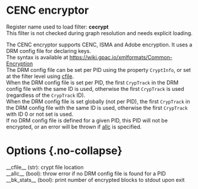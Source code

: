 <!-- automatically generated - do not edit, patch gpac/applications/gpac/gpac.c -->

# CENC encryptor  
  
Register name used to load filter: __cecrypt__  
This filter is not checked during graph resolution and needs explicit loading.  
  
The CENC encryptor supports CENC, ISMA and Adobe encryption. It uses a DRM config file for declaring keys.  
The syntax is available at https://wiki.gpac.io/xmlformats/Common-Encryption  
The DRM config file can be set per PID using the property `CryptInfo`, or set at the filter level using [cfile](#cfile).  
When the DRM config file is set per PID, the first `CrypTrack` in the DRM config file with the same ID is used, otherwise the first `CrypTrack` is used (regardless of the `CrypTrack` ID).  
When the DRM config file is set globally (not per PID), the first `CrypTrack` in the DRM config file with the same ID is used, otherwise the first `CrypTrack` with ID 0 or not set is used.  
If no DRM config file is defined for a given PID, this PID will not be encrypted, or an error will be thrown if [allc](#allc) is specified.  
  

# Options  {.no-collapse}  
  
<div markdown class="option">  
<a id="cfile" data-level="basic">__cfile__</a> (str): crypt file location  
</div>  
<div markdown class="option">  
<a id="allc" data-level="basic">__allc__</a> (bool): throw error if no DRM config file is found for a PID  
</div>  
<div markdown class="option">  
<a id="bk_stats" data-level="basic">__bk_stats__</a> (bool): print number of encrypted blocks to stdout upon exit  
</div>  
  
